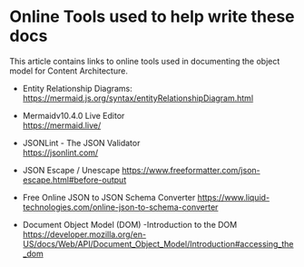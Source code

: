 # Online Tools used to help write these docs

This article contains links to online tools used in documenting the object model for Content Architecture.

- Entity Relationship Diagrams:  
  https://mermaid.js.org/syntax/entityRelationshipDiagram.html

- Mermaidv10.4.0 Live Editor  
  https://mermaid.live/

- JSONLint - The JSON Validator  
  https://jsonlint.com/

- JSON Escape / Unescape
  https://www.freeformatter.com/json-escape.html#before-output

- Free Online JSON to JSON Schema Converter
  https://www.liquid-technologies.com/online-json-to-schema-converter

- Document Object Model (DOM) -Introduction to the DOM
  https://developer.mozilla.org/en-US/docs/Web/API/Document_Object_Model/Introduction#accessing_the_dom
